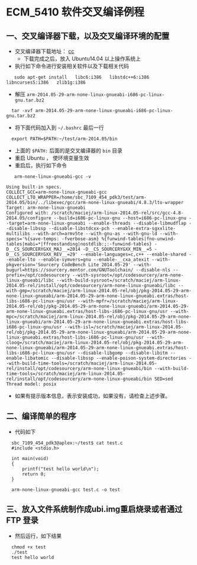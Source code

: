 # ECM_5410 软件交叉编译例程

## 一、交叉编译器下载，以及交叉编译环境的配置
* 交叉编译器下载地址：
  [cc](https://pan.baidu.com/s/1mgyYfos?errno=0&errmsg=Auth%20Login%20Sucess&&bduss=&ssnerror=0&traceid=)
  * 下载完成之后，放入 Ubuntu14.04 以上操作系统上
* 执行如下命令进行安装相关软件以及下载相关代码
````shell
   sudo apt-get install   libc6:i386   libstdc++6:i386   libncurses5:i386   zlib1g:i386
````
* 解压 `arm-2014.05-29-arm-none-linux-gnueabi-i686-pc-linux-gnu.tar.bz2`
```shell
  tar -xvf arm-2014.05-29-arm-none-linux-gnueabi-i686-pc-linux-gnu.tar.bz2
```
* 将下面代码加入到 `~/.bashrc` 最后一行
```shell
  export PATH=$PATH:~/test/arm-2014.05/bin
```
  * 上面的 `$PATH:` 后面的是交叉编译器的 `bin` 目录
* 重启 Ubuntu ， 使环境变量生效
* 重启后，执行如下命令
```shell
   arm-none-linux-gnueabi-gcc -v
```
```shell
Using built-in specs.
COLLECT_GCC=arm-none-linux-gnueabi-gcc
COLLECT_LTO_WRAPPER=/home/sbc_7109_454_pdk3/test/arm-2014.05/bin/../libexec/gcc/arm-none-linux-gnueabi/4.8.3/lto-wrapper
Target: arm-none-linux-gnueabi
Configured with: /scratch/maciej/arm-linux-2014.05-rel/src/gcc-4.8-2014.05/configure --build=i686-pc-linux-gnu --host=i686-pc-linux-gnu --target=arm-none-linux-gnueabi --enable-threads --disable-libmudflap --disable-libssp --disable-libstdcxx-pch --enable-extra-sgxxlite-multilibs --with-arch=armv5te --with-gnu-as --with-gnu-ld --with-specs='%{save-temps: -fverbose-asm} %{funwind-tables|fno-unwind-tables|mabi=*|ffreestanding|nostdlib:;:-funwind-tables} -D__CS_SOURCERYGXX_MAJ__=2014 -D__CS_SOURCERYGXX_MIN__=5 -D__CS_SOURCERYGXX_REV__=29' --enable-languages=c,c++ --enable-shared --enable-lto --enable-symvers=gnu --enable-__cxa_atexit --with-pkgversion='Sourcery CodeBench Lite 2014.05-29' --with-bugurl=https://sourcery.mentor.com/GNUToolchain/ --disable-nls --prefix=/opt/codesourcery --with-sysroot=/opt/codesourcery/arm-none-linux-gnueabi/libc --with-build-sysroot=/scratch/maciej/arm-linux-2014.05-rel/install/opt/codesourcery/arm-none-linux-gnueabi/libc --with-gmp=/scratch/maciej/arm-linux-2014.05-rel/obj/pkg-2014.05-29-arm-none-linux-gnueabi/arm-2014.05-29-arm-none-linux-gnueabi.extras/host-libs-i686-pc-linux-gnu/usr --with-mpfr=/scratch/maciej/arm-linux-2014.05-rel/obj/pkg-2014.05-29-arm-none-linux-gnueabi/arm-2014.05-29-arm-none-linux-gnueabi.extras/host-libs-i686-pc-linux-gnu/usr --with-mpc=/scratch/maciej/arm-linux-2014.05-rel/obj/pkg-2014.05-29-arm-none-linux-gnueabi/arm-2014.05-29-arm-none-linux-gnueabi.extras/host-libs-i686-pc-linux-gnu/usr --with-isl=/scratch/maciej/arm-linux-2014.05-rel/obj/pkg-2014.05-29-arm-none-linux-gnueabi/arm-2014.05-29-arm-none-linux-gnueabi.extras/host-libs-i686-pc-linux-gnu/usr --with-cloog=/scratch/maciej/arm-linux-2014.05-rel/obj/pkg-2014.05-29-arm-none-linux-gnueabi/arm-2014.05-29-arm-none-linux-gnueabi.extras/host-libs-i686-pc-linux-gnu/usr --disable-libgomp --disable-libitm --enable-libatomic --disable-libssp --enable-poison-system-directories --with-build-time-tools=/scratch/maciej/arm-linux-2014.05-rel/install/opt/codesourcery/arm-none-linux-gnueabi/bin --with-build-time-tools=/scratch/maciej/arm-linux-2014.05-rel/install/opt/codesourcery/arm-none-linux-gnueabi/bin SED=sed
Thread model: posix
```
  * 如果有提示版本信息，表示安装成功，如果没有，请检查上述步骤。

## 二、编译简单的程序
* 代码如下
```shell
  sbc_7109_454_pdk3@aplex:~/test$ cat test.c
  #include <stdio.h>

  int main(void)
  {
      printf("test hello world\n");
      return 0;
  }
```
```shell
  arm-none-linux-gnueabi-gcc test.c -o test
```

## 三、放入文件系统制作成ubi.img重启烧录或者通过 FTP 登录
* 然后运行，如下结果
```shell
  chmod +x test
  ./test
  test hello world
```
